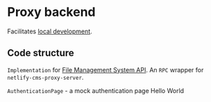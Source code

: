 # Proxy backend

Facilitates [local development](https://www.netlifycms.org/docs/beta-features/#working-with-a-local-git-repository).

## Code structure

`Implementation` for [File Management System API](https://github.com/netlify/netlify-cms/tree/master/packages/netlify-cms-lib-util/README.md). An `RPC` wrapper for `netlify-cms-proxy-server`.

`AuthenticationPage` - a mock authentication page
Hello World
